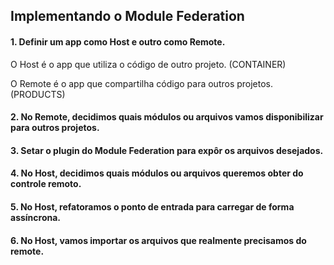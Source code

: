 ## Implementando o Module Federation

#### 1. Definir um app como Host e outro como Remote.

O Host é o app que utiliza o código de outro projeto. (CONTAINER)

O Remote é o app que compartilha código para outros projetos. (PRODUCTS)

#### 2. No Remote, decidimos quais módulos ou arquivos vamos disponibilizar para outros projetos.

#### 3. Setar o plugin do Module Federation para expôr os arquivos desejados.

#### 4. No Host, decidimos quais módulos ou arquivos queremos obter do controle remoto.

#### 5. No Host, refatoramos o ponto de entrada para carregar de forma assíncrona.

#### 6. No Host, vamos importar os arquivos que realmente precisamos do remote.
